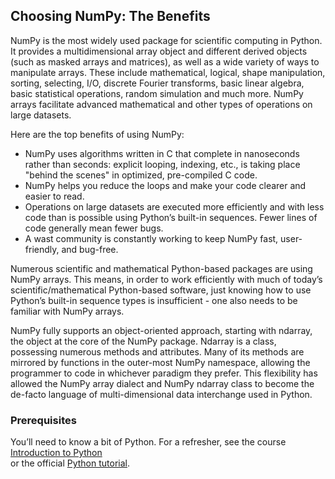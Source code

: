 ## Choosing NumPy: The Benefits

NumPy is the most widely used package for scientific computing in Python. It 
provides a multidimensional array object and different derived objects (such as masked arrays and 
matrices), as well as a wide variety of ways to manipulate arrays. These include mathematical, 
logical, shape manipulation, sorting, selecting, I/O, discrete Fourier transforms, basic linear 
algebra, basic statistical operations, random simulation and much more. NumPy arrays facilitate 
advanced mathematical and other types of operations on large datasets.

Here are the top benefits of using NumPy:

- NumPy uses algorithms written in C that complete in nanoseconds rather than seconds: explicit 
  looping, indexing, etc., is taking place "behind the scenes" in optimized, pre-compiled C code.
- NumPy helps you reduce the loops and make your code clearer and easier to read.
- Operations on large datasets are executed more efficiently and with less code than is 
  possible using Python’s built-in sequences. Fewer lines of code generally mean fewer bugs.
- A wast community is constantly working to keep NumPy fast, user-friendly, and bug-free.

Numerous scientific and mathematical Python-based packages are using NumPy arrays. This means, in 
order to work efficiently with much of today’s scientific/mathematical Python-based software, just 
knowing how to use Python’s built-in sequence types is insufficient - one also needs to be familiar 
with NumPy arrays.

NumPy fully supports an object-oriented approach, starting with ndarray, the object at the core of 
the NumPy package. Ndarray is a class, possessing numerous methods and attributes. Many of its 
methods are mirrored by functions in the outer-most NumPy namespace, allowing the 
programmer to code in whichever paradigm they prefer. This flexibility has allowed the 
NumPy array dialect and NumPy ndarray class to become the de-facto language of 
multi-dimensional data interchange used in Python.

### Prerequisites
You’ll need to know a bit of Python. For a refresher, see the course [Introduction to Python](https://plugins.jetbrains.com/plugin/16630-introduction-to-python)  
or the official [Python tutorial](https://docs.python.org/3/tutorial/).

